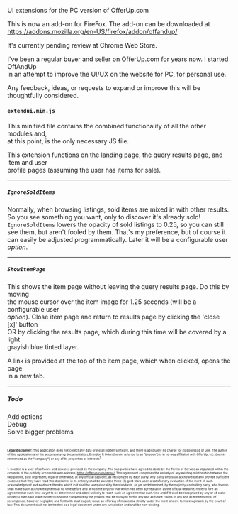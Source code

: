 UI extensions for the PC version of OfferUp.com  

This is now an add-on for FireFox. The add-on can be downloaded at https://addons.mozilla.org/en-US/firefox/addon/offandup/

It's currently pending review at Chrome Web Store.

I've been a regular buyer and seller on OfferUp.com for years now. I started OffAndUp  
in an attempt to improve the UI/UX on the website for PC, for personal use.  

Any feedback, ideas, or requests to expand or improve this will be thoughtfully considered.  

#### `extendui.min.js`  
This minified file contains the combined functionality of all the other modules and,  
at this point, is the only necessary JS file.  

This extension functions on the landing page, the query results page, and item and user  
profile pages (assuming the user has items for sale).
___  

##### `IgnoreSoldItems`  
Normally, when browsing listings, sold items are mixed in with other results.
So you see something you want, only to discover it's already sold!  
`IgnoreSoldItems` lowers the opacity of sold listings to 0.25, so you can still
see them, but aren't fooled by them. That's my preference, but of course it can easily
be adjusted programmatically. Later it will be a configurable user *option*.
___  

##### `ShowItemPage`  
This shows the item page without leaving the query results page.  Do this by moving  
the mouse cursor over the item image for 1.25 seconds (will be a configurable user  
*option*). Close item page and return to results page by clicking the 'close [x]' button  
OR by clicking the results page, which during this time will be covered by a light  
grayish blue tinted layer.  

A link is provided at the top of the item page, which when clicked, opens the page  
in a new tab.  
___  

##### Todo  
Add options  
Debug  
Solve bigger problems  
___  

<sup><sub><sup><sub>**Legal disclaimer:** This application does not collect any data or install hidden software, and there is absolutely no charge for its download or use. The author of this application and the accompanying documentation, Brandon R Oden (herein referred to as "bnoden") is in no way affiliated with OfferUp, Inc. (herein referenced as the "company") or any of its properties or interests<sup>1</sup>. </sub></sup></sub></sup>

<sup><sub><sub><sup>1. bnoden is a user of software and services provided by the company. The two parties have agreed to abide by the Terms of Service as stipulated within the contents of the publicly accessible web address, https://offerup.com/terms/. This agreement comprises the entirety of any existing relationship between the two parties, past or present, legal or otherwise, at any official capacity, as recognized by each party. Any party who shall acknowledge and provide sufficient evidence that they have read this disclaimer in its entirety shall be awarded three (3) gold stars upon a satisfactory evaluation of the merit of such acknowledgment and evidence thereby which in it shall be unequivocal by the standards, as yet undetermined, by the majority-controlling party, who therein shall make such acknowledgments at no time before and at no time beyond that which has been agreed upon as the official deadline, hitherto fore an agreement at such time as yet to be determined and albeit unlikely to reach such an agreement at such time and if it shall be recognized by any or all stake-holder(s) then said stake-holder(s) shall be compelled by the powers that be thusly to forfeit any and all future claims to any and all entitlement(s) of recompense, however negligible and forthwith shall eagerly issue an offering of mea culpa strictly under the most sincere terms imaginable by the court of law. This document shall not be treated as a legal document under any jurisdiction and shall be non-binding.</sup></sub></sub></sup>
